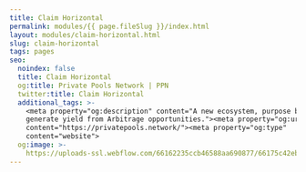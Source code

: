 ```yaml
---
title: Claim Horizontal
permalink: modules/{{ page.fileSlug }}/index.html
layout: modules/claim-horizontal.html
slug: claim-horizontal
tags: pages
seo:
  noindex: false
  title: Claim Horizontal
  og:title: Private Pools Network | PPN
  twitter:title: Claim Horizontal
  additional_tags: >-
    <meta property="og:description" content="A new ecosystem, purpose built to
    generate yield from Arbitrage opportunities."><meta property="og:url"
    content="https://privatepools.network/"><meta property="og:type"
    content="website">
  og:image: >-
    https://uploads-ssl.webflow.com/66162235ccb46588aa690877/66175c42ebc0ce580e5b9283_opengraph.jpg
---
```




